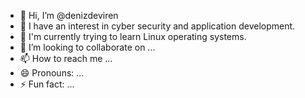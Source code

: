 - 👋 Hi, I’m @denizdeviren
- 👀 I have an interest in cyber security and application development.
- 🌱 I'm currently trying to learn Linux operating systems. 
- 💞️ I’m looking to collaborate on ...
- 📫 How to reach me ...
- 😄 Pronouns: ...
- ⚡ Fun fact: ...

<!---
denizdeviren/denizdeviren is a ✨ special ✨ repository because its `README.md` (this file) appears on your GitHub profile.
You can click the Preview link to take a look at your changes.
--->
